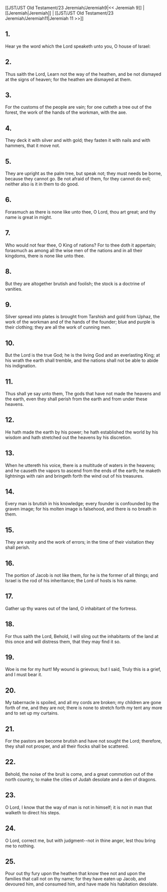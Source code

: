 [[JST/JST Old Testament/23 Jeremiah/Jeremiah9|<< Jeremiah 9]] | [[Jeremiah|Jeremiah]] | [[JST/JST Old Testament/23 Jeremiah/Jeremiah11|Jeremiah 11 >>]]
## 1.
Hear ye the word which the Lord speaketh unto you, O house of Israel:
## 2.
Thus saith the Lord, Learn not the way of the heathen, and be not dismayed at the signs of heaven; for the heathen are dismayed at them.
## 3.
For the customs of the people are vain; for one cutteth a tree out of the forest, the work of the hands of the workman, with the axe.
## 4.
They deck it with silver and with gold; they fasten it with nails and with hammers, that it move not.
## 5.
They are upright as the palm tree, but speak not; they must needs be borne, because they cannot go. Be not afraid of them, for they cannot do evil; neither also is it in them to do good.
## 6.
Forasmuch as there is none like unto thee, O Lord, thou art great; and thy name is great in might.
## 7.
Who would not fear thee, O King of nations? For to thee doth it appertain; forasmuch as among all the wise men of the nations and in all their kingdoms, there is none like unto thee.
## 8.
But they are altogether brutish and foolish; the stock is a doctrine of vanities.
## 9.
Silver spread into plates is brought from Tarshish and gold from Uphaz, the work of the workman and of the hands of the founder; blue and purple is their clothing; they are all the work of cunning men.
## 10.
But the Lord is the true God; he is the living God and an everlasting King; at his wrath the earth shall tremble, and the nations shall not be able to abide his indignation.
## 11.
Thus shall ye say unto them, The gods that have not made the heavens and the earth, even they shall perish from the earth and from under these heavens.
## 12.
He hath made the earth by his power; he hath established the world by his wisdom and hath stretched out the heavens by his discretion.
## 13.
When he uttereth his voice, there is a multitude of waters in the heavens; and he causeth the vapors to ascend from the ends of the earth; he maketh lightnings with rain and bringeth forth the wind out of his treasures.
## 14.
Every man is brutish in his knowledge; every founder is confounded by the graven image; for his molten image is falsehood, and there is no breath in them.
## 15.
They are vanity and the work of errors; in the time of their visitation they shall perish.
## 16.
The portion of Jacob is not like them, for he is the former of all things; and Israel is the rod of his inheritance; the Lord of hosts is his name.
## 17.
Gather up thy wares out of the land, O inhabitant of the fortress.
## 18.
For thus saith the Lord, Behold, I will sling out the inhabitants of the land at this once and will distress them, that they may find it so.
## 19.
Woe is me for my hurt! My wound is grievous; but I said, Truly this is a grief, and I must bear it.
## 20.
My tabernacle is spoiled, and all my cords are broken; my children are gone forth of me, and they are not; there is none to stretch forth my tent any more and to set up my curtains.
## 21.
For the pastors are become brutish and have not sought the Lord; therefore, they shall not prosper, and all their flocks shall be scattered.
## 22.
Behold, the noise of the bruit is come, and a great commotion out of the north country, to make the cities of Judah desolate and a den of dragons.
## 23.
O Lord, I know that the way of man is not in himself; it is not in man that walketh to direct his steps.
## 24.
O Lord, correct me, but with judgment\--not in thine anger, lest thou bring me to nothing.
## 25.
Pour out thy fury upon the heathen that know thee not and upon the families that call not on thy name; for they have eaten up Jacob, and devoured him, and consumed him, and have made his habitation desolate.

